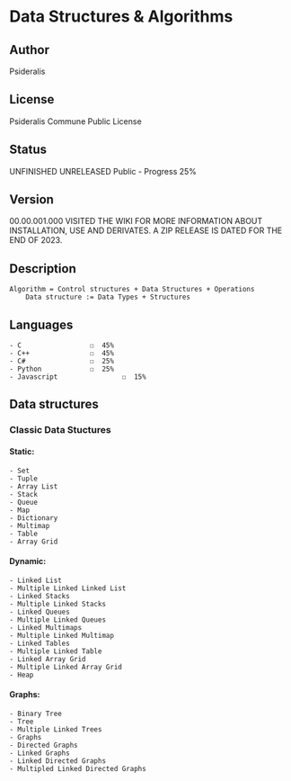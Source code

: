 # Data Structures & Algorithms
## Author
Psideralis
## License
Psideralis Commune Public License
## Status
UNFINISHED UNRELEASED
Public - Progress 25%
## Version
00.00.001.000
VISITED THE WIKI FOR MORE INFORMATION ABOUT INSTALLATION, USE AND DERIVATES. A ZIP RELEASE IS DATED FOR THE END OF 2023.
## Description
	Algorithm = Control structures + Data Structures + Operations
		Data structure := Data Types + Structures
## Languages
    - C			        ☐  45%
	- C++				☐  45%
	- C#				☐  25%
	- Python			☐  25%
	- Javascript		        ☐  15% 
	
## Data structures
### Classic Data Stuctures
#### Static:
	- Set
	- Tuple
	- Array List
	- Stack
	- Queue
	- Map
	- Dictionary
	- Multimap
	- Table
	- Array Grid
#### Dynamic:
	- Linked List
	- Multiple Linked Linked List
	- Linked Stacks
	- Multiple Linked Stacks
	- Linked Queues
	- Multiple Linked Queues
	- Linked Multimaps
	- Multiple Linked Multimap
	- Linked Tables
	- Multiple Linked Table
	- Linked Array Grid
	- Multiple Linked Array Grid
	- Heap
#### Graphs:
	- Binary Tree
	- Tree
	- Multiple Linked Trees
	- Graphs
	- Directed Graphs
	- Linked Graphs
	- Linked Directed Graphs
	- Multipled Linked Directed Graphs